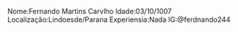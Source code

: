 Nome:Fernando Martins Carvlho
Idade:03/10/1007
Localização:Lindoesde/Parana
Experiensia:Nada
IG:@ferdnando244
